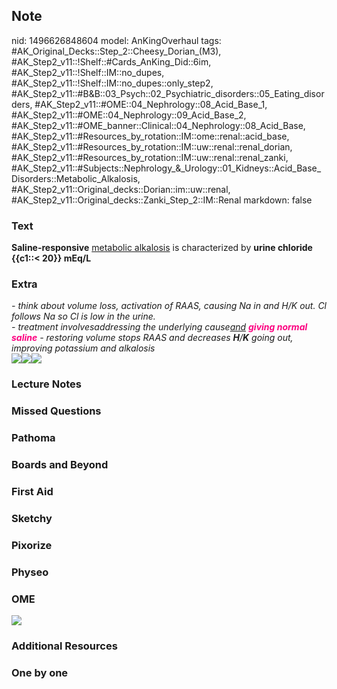 ## Note
nid: 1496626848604
model: AnKingOverhaul
tags: #AK_Original_Decks::Step_2::Cheesy_Dorian_(M3), #AK_Step2_v11::!Shelf::#Cards_AnKing_Did::6im, #AK_Step2_v11::!Shelf::IM::no_dupes, #AK_Step2_v11::!Shelf::IM::no_dupes::only_step2, #AK_Step2_v11::#B&B::03_Psych::02_Psychiatric_disorders::05_Eating_disorders, #AK_Step2_v11::#OME::04_Nephrology::08_Acid_Base_1, #AK_Step2_v11::#OME::04_Nephrology::09_Acid_Base_2, #AK_Step2_v11::#OME_banner::Clinical::04_Nephrology::08_Acid_Base, #AK_Step2_v11::#Resources_by_rotation::IM::ome::renal::acid_base, #AK_Step2_v11::#Resources_by_rotation::IM::uw::renal::renal_dorian, #AK_Step2_v11::#Resources_by_rotation::IM::uw::renal::renal_zanki, #AK_Step2_v11::#Subjects::Nephrology_&_Urology::01_Kidneys::Acid_Base_Disorders::Metabolic_Alkalosis, #AK_Step2_v11::Original_decks::Dorian::im::uw::renal, #AK_Step2_v11::Original_decks::Zanki_Step_2::IM::Renal
markdown: false

### Text
<b>Saline-responsive</b> <u>metabolic alkalosis</u> is
characterized by <b>urine chloride {{c1::< 20}} mEq/L</b>

### Extra
<div>
  <i>- think about volume loss, activation of RAAS, causing Na in
  and H/K out. Cl follows Na so Cl is low in the urine.</i>
</div>
<div>
  <i>- treatment involvesaddressing the underlying cause<u>and</u>
  <font color="#FC0280"><b>giving normal saline</b></font> -
  restoring volume stops RAAS and decreases <b>H</b>/<b>K</b> going
  out, improving potassium and alkalosis</i>
</div><i><img src="ma.png"><img src=
"paste-2927286500196353.jpg"><img src=
"paste-17261473562627.jpg"></i>

### Lecture Notes


### Missed Questions


### Pathoma


### Boards and Beyond


### First Aid


### Sketchy


### Pixorize


### Physeo


### OME
<div class="ome-widget">
  <a href=
  "https://onlinemeded.org/spa/nephrology/acid-base/acquire?ref=anki">
  <img src="_OME_AnkiFlashcards_Lesson_3.png"></a>
</div>

### Additional Resources


### One by one

